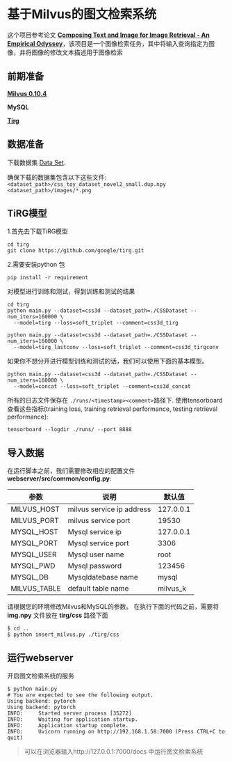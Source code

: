 # 基于Milvus的图文检索系统

这个项目参考论文 **[Composing Text and Image for Image Retrieval - An Empirical Odyssey](https://arxiv.org/abs/1812.07119)**，该项目是一个图像检索任务，其中将输入查询指定为图像，并将图像的修改文本描述用于图像检索

## 前期准备

**[Milvus 0.10.4](https://www.milvus.io/cn/docs/v0.10.4/milvus_docker-gpu.md)**

**MySQL**

**[Tirg](https://github.com/google/tirg)**

## 数据准备

下载数据集 [Data Set](https://drive.google.com/file/d/1wPqMw-HKmXUG2qTgYBiTNUnjz83hA2tY/view?usp=sharing).

确保下载的数据集包含以下这些文件: `<dataset_path>/css_toy_dataset_novel2_small.dup.npy` `<dataset_path>/images/*.png`

## TiRG模型

1.首先去下载TiRG模型

```
cd tirg
git clone https://github.com/google/tirg.git
```

2.需要安装python 包

```
pip install -r requirement
```

对模型进行训练和测试，得到训练和测试的结果

```
cd tirg
python main.py --dataset=css3d --dataset_path=./CSSDataset --num_iters=160000 \
  --model=tirg --loss=soft_triplet --comment=css3d_tirg

python main.py --dataset=css3d --dataset_path=./CSSDataset --num_iters=160000 \
  --model=tirg_lastconv --loss=soft_triplet --comment=css3d_tirgconv
```
如果你不想分开进行模型训练和测试的话，我们可以使用下面的基本模型。

```
python main.py --dataset=css3d --dataset_path=./CSSDataset --num_iters=160000 \
  --model=concat --loss=soft_triplet --comment=css3d_concat
```

所有的日志文件保存在 `./runs/<timestamp><comment>`路径下. 使用tensorboard查看这些指标(training loss, training retrieval performance, testing retrieval performance):

```
tensorboard --logdir ./runs/ --port 8888
```

## 导入数据

在运行脚本之前，我们需要修改相应的配置文件 **webserver/src/common/config.py**:

| 参数         | 说明                      | 默认值    |
| ------------ | ------------------------- | --------- |
| MILVUS_HOST  | milvus service ip address | 127.0.0.1 |
| MILVUS_PORT  | milvus service port       | 19530     |
| MYSQL_HOST   | Mysql service ip          | 127.0.0.1 |
| MYSQL_PORT   | Mysql service port        | 3306      |
| MYSQL_USER   | Mysql user name           | root      |
| MYSQL_PWD    | Mysql password            | 123456    |
| MYSQL_DB     | Mysqldatebase name        | mysql     |
| MILVUS_TABLE | default table name        | milvus_k  |

请根据您的环境修改Milvus和MySQL的参数。
在执行下面的代码之前，需要将 **img.npy** 文件放在 **tirg/css** 路径下面

```
$ cd ..
$ python insert_milvus.py ./tirg/css
```

## 运行webserver

开启图文检索系统的服务

```
$ python main.py
# You are expected to see the following output.
Using backend: pytorch
Using backend: pytorch
INFO:     Started server process [35272]
INFO:     Waiting for application startup.
INFO:     Application startup complete.
INFO:     Uvicorn running on http://192.168.1.58:7000 (Press CTRL+C to quit)
```

> 可以在浏览器输入http://127.0.0.1:7000/docs 中运行图文检索系统

